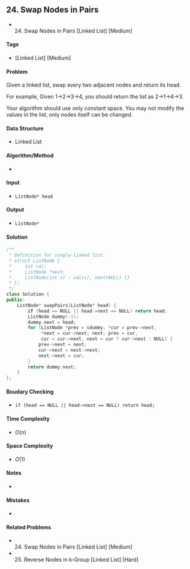 ## 24. Swap Nodes in Pairs
- 24. Swap Nodes in Pairs [Linked List] [Medium]

#### Tags
- [Linked List] [Medium]

#### Problem
Given a linked list, swap every two adjacent nodes and return its head.

For example,
Given 1->2->3->4, you should return the list as 2->1->4->3.

Your algorithm should use only constant space. You may not modify the values in the list, only nodes itself can be changed.

#### Data Structure
- Linked List

#### Algorithm/Method
- 

#### Input
- `ListNode* head`

#### Output
- `ListNode*`

#### Solution
``` C++
/**
 * Definition for singly-linked list.
 * struct ListNode {
 *     int val;
 *     ListNode *next;
 *     ListNode(int x) : val(x), next(NULL) {}
 * };
 */
class Solution {
public:
    ListNode* swapPairs(ListNode* head) {
        if (head == NULL || head->next == NULL) return head;
        ListNode dummy(-1);
        dummy.next = head;
        for (ListNode *prev = &dummy, *cur = prev->next, 
             *next = cur->next; next; prev = cur, 
             cur = cur->next, next = cur ? cur->next : NULL) {
            prev->next = next;
            cur->next = next->next;
            next->next = cur;
        }
        return dummy.next;
    }
};
```

#### Boudary Checking
- `if (head == NULL || head->next == NULL) return head;`

#### Time Complexity
- $O(n)$

#### Space Complexity
- $O(1)$

#### Notes
- 

#### Mistakes
- 

#### Related Problems
- 24. Swap Nodes in Pairs [Linked List] [Medium]
- 25. Reverse Nodes in k-Group [Linked List] [Hard]
